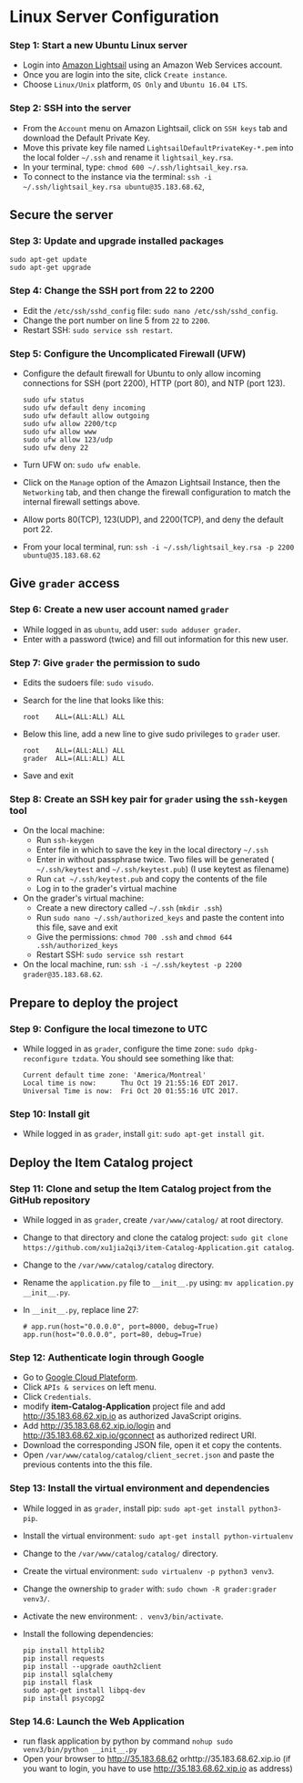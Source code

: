 # Linux Server Configuration

### Step 1: Start a new Ubuntu Linux server 

- Login into [Amazon Lightsail](https://lightsail.aws.amazon.com/ls/webapp/home/resources) using an Amazon Web Services account.
- Once you are login into the site, click `Create instance`. 
- Choose `Linux/Unix` platform, `OS Only` and  `Ubuntu 16.04 LTS`.

### Step 2: SSH into the server

- From the `Account` menu on Amazon Lightsail, click on `SSH keys` tab and download the Default Private Key.
- Move this private key file named `LightsailDefaultPrivateKey-*.pem` into the local folder `~/.ssh` and rename it `lightsail_key.rsa`.
- In your terminal, type: `chmod 600 ~/.ssh/lightsail_key.rsa`.
- To connect to the instance via the terminal: `ssh -i ~/.ssh/lightsail_key.rsa ubuntu@35.183.68.62`,

## Secure the server

### Step 3: Update and upgrade installed packages

```
sudo apt-get update
sudo apt-get upgrade
```

### Step 4: Change the SSH port from 22 to 2200

- Edit the `/etc/ssh/sshd_config` file: `sudo nano /etc/ssh/sshd_config`.
- Change the port number on line 5 from `22` to `2200`.
- Restart SSH: `sudo service ssh restart`.

### Step 5: Configure the Uncomplicated Firewall (UFW)

- Configure the default firewall for Ubuntu to only allow incoming connections for SSH (port 2200), HTTP (port 80), and NTP (port 123).

  ```
  sudo ufw status                 
  sudo ufw default deny incoming  
  sudo ufw default allow outgoing 
  sudo ufw allow 2200/tcp          
  sudo ufw allow www              
  sudo ufw allow 123/udp           
  sudo ufw deny 22                
  ```

- Turn UFW on: `sudo ufw enable`. 

- Click on the `Manage` option of the Amazon Lightsail Instance, 
  then the `Networking` tab, and then change the firewall configuration to match the internal firewall settings above.

- Allow ports 80(TCP), 123(UDP), and 2200(TCP), and deny the default port 22.

- From your local terminal, run: `ssh -i ~/.ssh/lightsail_key.rsa -p 2200 ubuntu@35.183.68.62`



## Give `grader` access

### Step 6: Create a new user account named `grader`

- While logged in as `ubuntu`, add user: `sudo adduser grader`. 
- Enter with a password (twice) and fill out information for this new user.

### Step 7: Give `grader` the permission to sudo

- Edits the sudoers file: `sudo visudo`.

- Search for the line that looks like this:

  ```
  root    ALL=(ALL:ALL) ALL
  ```

- Below this line, add a new line to give sudo privileges to `grader` user.

  ```
  root    ALL=(ALL:ALL) ALL
  grader  ALL=(ALL:ALL) ALL
  ```

- Save and exit

### Step 8: Create an SSH key pair for `grader` using the `ssh-keygen` tool

- On the local machine:
  - Run `ssh-keygen`
  - Enter file in which to save the key  in the local directory `~/.ssh`
  - Enter in without passphrase twice. Two files will be generated (  `~/.ssh/keytest` and `~/.ssh/keytest.pub`) (I use keytest as filename)
  - Run `cat ~/.ssh/keytest.pub` and copy the contents of the file
  - Log in to the grader's virtual machine
- On the grader's virtual machine:
  - Create a new directory called `~/.ssh` (`mkdir .ssh`)
  - Run `sudo nano ~/.ssh/authorized_keys` and paste the content into this file, save and exit
  - Give the permissions: `chmod 700 .ssh` and `chmod 644 .ssh/authorized_keys`
  - Restart SSH: `sudo service ssh restart`
- On the local machine, run: `ssh -i ~/.ssh/keytest -p 2200 grader@35.183.68.62`.



## Prepare to deploy the project

### Step 9: Configure the local timezone to UTC

- While logged in as `grader`, configure the time zone: `sudo dpkg-reconfigure tzdata`. You should see something like that:

  ```
  Current default time zone: 'America/Montreal'
  Local time is now:      Thu Oct 19 21:55:16 EDT 2017.
  Universal Time is now:  Fri Oct 20 01:55:16 UTC 2017.
  ```

### Step 10: Install git

- While logged in as `grader`, install `git`: `sudo apt-get install git`.

## Deploy the Item Catalog project

### Step 11: Clone and setup the Item Catalog project from the GitHub repository 

- While logged in as `grader`,  create `/var/www/catalog/` at root directory.

- Change to that directory and clone the catalog project:
  `sudo git clone https://github.com/xu1jia2qi3/item-Catalog-Application.git catalog`.

- Change to the `/var/www/catalog/catalog` directory.

- Rename the `application.py` file to `__init__.py` using: `mv application.py __init__.py`.

- In `__init__.py`, replace line 27:

  ```
  # app.run(host="0.0.0.0", port=8000, debug=True)
  app.run(host="0.0.0.0", port=80, debug=True)
  ```

### Step 12: Authenticate login through Google

- Go to [Google Cloud Plateform](https://console.cloud.google.com/).
- Click `APIs & services` on left menu.
- Click `Credentials`.
- modify **item-Catalog-Application** project file and add http://35.183.68.62.xip.io as authorized JavaScript origins.
- Add http://35.183.68.62.xip.io/login and http://35.183.68.62.xip.io/gconnect as authorized redirect URI.
- Download the corresponding JSON file, open it et copy the contents.
- Open `/var/www/catalog/catalog/client_secret.json` and paste the previous contents into the this file.

### Step 13: Install the virtual environment and dependencies

- While logged in as `grader`, install pip: `sudo apt-get install python3-pip`.

- Install the virtual environment: `sudo apt-get install python-virtualenv`

- Change to the `/var/www/catalog/catalog/` directory.

- Create the virtual environment: `sudo virtualenv -p python3 venv3`.

- Change the ownership to `grader` with: `sudo chown -R grader:grader venv3/`.

- Activate the new environment: `. venv3/bin/activate`.

- Install the following dependencies:

  ```
  pip install httplib2
  pip install requests
  pip install --upgrade oauth2client
  pip install sqlalchemy
  pip install flask
  sudo apt-get install libpq-dev
  pip install psycopg2
  ```

### Step 14.6: Launch the Web Application

- run flask application by python by command `nohup sudo venv3/bin/python __init__.py`
- Open your browser to http://35.183.68.62 orhttp://35.183.68.62.xip.io (if you want to login, you have to use http://35.183.68.62.xip.io as address)


